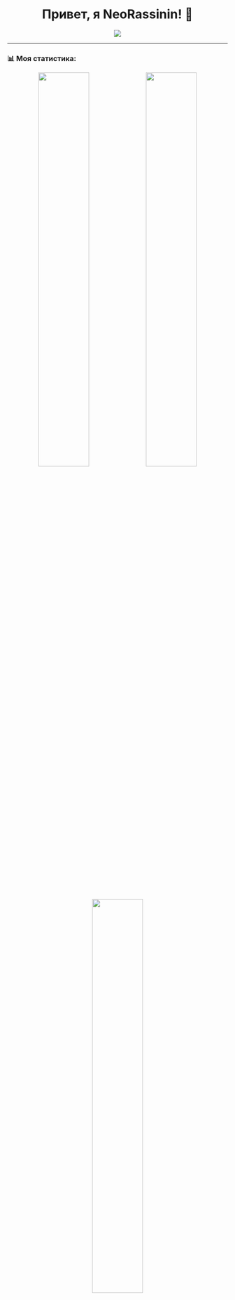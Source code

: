 <h1 align="center">Привет, я NeoRassinin! 👋</h1>

<p align="center">
  <img src="https://readme-typing-svg.herokuapp.com?size=22&duration=3000&color=F7A721&center=true&vCenter=true&width=600&lines=Добро+пожаловать+в+мой+профиль!;Я+разработчик%2C+люблю+кодить!;Изучаю+новые+технологии!">
</p>

---

### 📊 Моя статистика:
<p align="center">
  <img src="https://github-readme-stats.vercel.app/api?username=Teras-hub&show_icons=true&theme=radical&hide_border=true" width="48%"/>
  <img src="https://github-readme-streak-stats.herokuapp.com/?user=Teras-hub&theme=radical&hide_border=true" width="48%"/>
</p>

<p align="center">
  <img src="https://github-readme-stats.vercel.app/api/top-langs/?username=Teras-hub&layout=compact&theme=radical&hide_border=true" width="48%"/>
</p>

---

### 🐍 Змейка коммитов:
<p align="center">
  <img src="https://github.com/Teras-hub/Teras-hub/blob/output/github-contribution-grid-snake.svg">
</p>

---

### 🚀 Связаться со мной:
<p align="center">
  <a href="https://github.com/Teras-hub"><img src="https://img.shields.io/badge/GitHub-181717?style=for-the-badge&logo=github&logoColor=white"></a>
  <a href="https://github.com/Teras-hub"><img src="https://img.shields.io/badge/Telegram-26A5E4?style=for-the-badge&logo=telegram&logoColor=white"></a>
</p>
